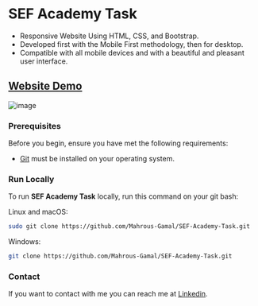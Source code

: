 # SEF Academy Task

- Responsive Website Using HTML, CSS, and Bootstrap.
- Developed first with the Mobile First methodology, then for desktop.
- Compatible with all mobile devices and with a beautiful and pleasant user interface.

## [Website Demo](https://mahrous-gamal.github.io/SEF-Academy-Task/)

![image](https://github.com/Mahrous-Gamal/SEF-Academy-Task/assets/105131896/866c18cc-aa94-4817-9f09-064f457d5a48)

### Prerequisites

Before you begin, ensure you have met the following requirements:

* [Git](https://git-scm.com/downloads "Download Git") must be installed on your operating system.

### Run Locally

To run **SEF Academy Task** locally, run this command on your git bash:

Linux and macOS:

```bash
sudo git clone https://github.com/Mahrous-Gamal/SEF-Academy-Task.git
```

Windows:

```bash
git clone https://github.com/Mahrous-Gamal/SEF-Academy-Task.git
```

### Contact

If you want to contact with me you can reach me at [Linkedin](https://www.linkedin.com/in/mahrous-gamal-044693218/).

